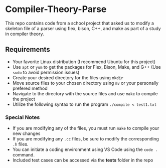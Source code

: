 # Compiler-Theory-Parse
This repo contains code from a school project that asked us to modify a skeleton file of a parser using flex, bison, C++, and make as part of a study in compiler theory. 

## Requirements
- Your favorite Linux distribution (I recommend Ubuntu for this project)
- Use `apt` or `yum` to get the packages for Flex, Bison, Make, and G++ (Use `sudo` to avoid permission issues)
- Create your desired directory for the files using `mkdir`
- Move source files to your chosen directory using `mv` or your personally prefered method
- Navigate to the directory with the source files and use `make` to compile the project
- Utilize the following syntax to run the program `./compile < test1.txt`

### Special Notes
- If you are modifying any of the files, you must run `make` to compile your new changes
- If you are modifying any `.cc` files, be sure to modify the corresponding `.h` files.
- You can initiate a coding environment using VS Code using the `code .` command.
- Included test cases can be accessed via the **tests** folder in the repo
